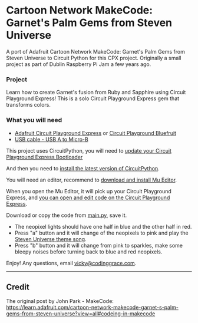 # Cartoon Network MakeCode: Garnet's Palm Gems from Steven Universe

A port of Adafruit Cartoon Network MakeCode: Garnet's Palm Gems from Steven Universe to Circuit Python for this CPX project. Originally a small project as part of Dublin Raspberry Pi Jam a few years ago.

### Project 
Learn how to create Garnet's fusion from Ruby and Sapphire using Circuit Playground Express!
This is a solo Circuit Playground Express gem that transforms colors.

### What you will need
* [Adafruit Circuit Playground Express](https://www.adafruit.com/product/3333) or [Circuit Playground Bluefruit](https://www.adafruit.com/product/4333)
* [USB cable - USB A to Micro-B](https://www.adafruit.com/product/592)

This project uses CircuitPython, you will need to [update your Circuit Playground Express Bootloader](https://learn.adafruit.com/adafruit-circuit-playground-express/updating-the-bootloader)

And then you need to [install the latest version of CircuitPython](https://learn.adafruit.com/adafruit-circuit-playground-express/circuitpython-quickstart).

You will need an editor, recommend to [download and install Mu Editor](https://learn.adafruit.com/adafruit-circuit-playground-express/installing-mu-editor).

When you open the Mu Editor, it will pick up your Circuit Playground Express, and [you can open and edit code on the Circuit Playground Express](https://learn.adafruit.com/adafruit-circuit-playground-express/creating-and-editing-code).

Download or copy the code from [main.py](https://github.com/whykay/garnet-fusion-cpx/blob/main/main.py), save it.

* The neopixel lights should have one half in blue and the other half in red.
* Press "a" button and it will change of the neopixels to pink and play the [Steven Universe theme song](https://youtu.be/6OIGgDiHszo?si=0E35h2SGxG7UuJO4).
* Press "b" button and it will change from pink to sparkles, make some bleepy noises before turning back to blue and red neopixels.

Enjoy! Any questions, email vicky@codinggrace.com.

---

## Credit
The original post by John Park - MakeCode: https://learn.adafruit.com/cartoon-network-makecode-garnet-s-palm-gems-from-steven-universe?view=all#codeing-in-makecode
